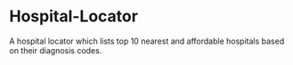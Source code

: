 # Hospital-Locator
A hospital locator  which lists top 10 nearest and affordable hospitals based on their diagnosis codes.
